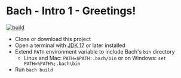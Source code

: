 # Bach - Intro 1 - Greetings!

[![build](https://github.com/sormuras/bach-intro-1-greetings/workflows/build/badge.svg)](https://github.com/sormuras/bach-intro-1-greetings/actions)

- Clone or download this project
- Open a terminal with [JDK 17](https://jdk.java.net) or later installed
- Extend `PATH` environment variable to include Bach's `bin` directory
  - Linux and Mac: `PATH=$PATH:.bach/bin` or on Windows: `set PATH=%PATH%;.bach\bin`
- Run `bach build`
